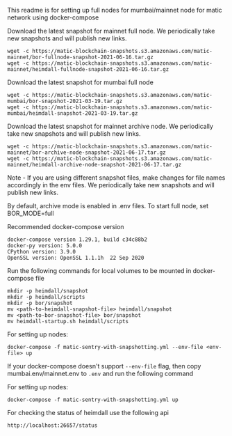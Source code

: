This readme is for setting up full nodes for mumbai/mainnet node for matic network using docker-compose

Download the latest snapshot for mainnet full node. We periodically take new snapshots and will publish new links.
```
wget -c https://matic-blockchain-snapshots.s3.amazonaws.com/matic-mainnet/bor-fullnode-snapshot-2021-06-16.tar.gz
wget -c https://matic-blockchain-snapshots.s3.amazonaws.com/matic-mainnet/heimdall-fullnode-snapshot-2021-06-16.tar.gz
```

Download the latest snapshot for mumbai full node
```
wget -c https://matic-blockchain-snapshots.s3.amazonaws.com/matic-mumbai/bor-snapshot-2021-03-19.tar.gz
wget -c https://matic-blockchain-snapshots.s3.amazonaws.com/matic-mumbai/heimdall-snapshot-2021-03-19.tar.gz
```

Download the latest snapshot for mainnet archive node. We periodically take new snapshots and will publish new links.
```
wget -c https://matic-blockchain-snapshots.s3.amazonaws.com/matic-mainnet/bor-archive-node-snapshot-2021-06-17.tar.gz
wget -c https://matic-blockchain-snapshots.s3.amazonaws.com/matic-mainnet/heimdall-archive-node-snapshot-2021-06-17.tar.gz
```

Note - If you are using different snapshot files, make changes for file names accordingly in the env files. We periodically take new snapshots and will publish new links.

By default, archive mode is enabled in .env files. To start full node, set BOR_MODE=full

Recommended docker-compose version
```
docker-compose version 1.29.1, build c34c88b2
docker-py version: 5.0.0
CPython version: 3.9.0
OpenSSL version: OpenSSL 1.1.1h  22 Sep 2020
```

Run the following commands for local volumes to be mounted in docker-compose file
```
mkdir -p heimdall/snapshot
mkdir -p heimdall/scripts
mkdir -p bor/snapshot
mv <path-to-heimdall-snapshot-file> heimdall/snapshot
mv <path-to-bor-snapshot-file> bor/snapshot
mv heimdall-startup.sh heimdall/scripts
```

For setting up nodes:
```
docker-compose -f matic-sentry-with-snapshotting.yml --env-file <env-file> up
```

If your docker-compose doesn't support `--env-file` flag, then copy mumbai.env/mainnet.env to `.env` and run the following command

For setting up nodes:
```
docker-compose -f matic-sentry-with-snapshotting.yml up
```

For checking the status of heimdall use the following api
```
http://localhost:26657/status
```